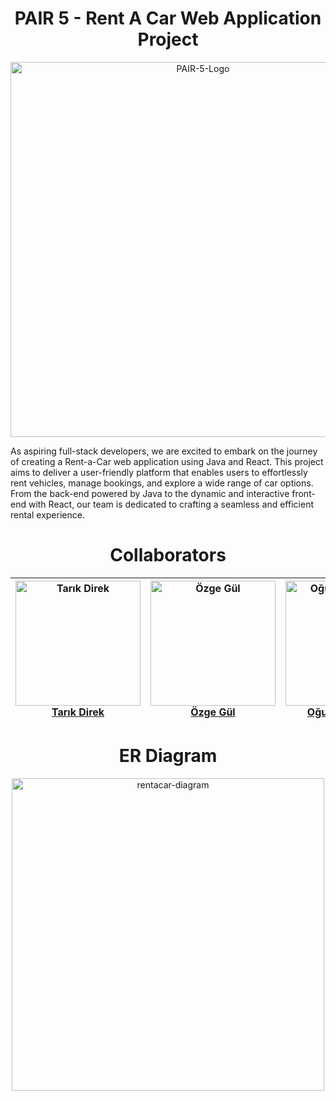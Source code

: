 <div align="center">
  <b><h1>PAIR 5 - Rent A Car Web Application Project</h1></b>
</div>

<div align="center">
  <img src="https://i.ibb.co/QmQ0rYv/PAIR-5-Logo.png" alt="PAIR-5-Logo" border="0" width="600">
</div>

As aspiring full-stack developers, we are excited to embark on the journey of creating a Rent-a-Car web application using Java and React. This project aims to deliver a user-friendly platform that enables users to effortlessly rent vehicles, manage bookings, and explore a wide range of car options. From the back-end powered by Java to the dynamic and interactive front-end with React, our team is dedicated to crafting a seamless and efficient rental experience. 

<div align="center">
  <b><h1>Collaborators</h1></b>
</div>

| <div align="center"><img src="https://github.com/Tarikdirek.png" alt="Tarık Direk" width="200"/><br/><b>[Tarık Direk](https://github.com/Tarikdirek)</b></div> | <div align="center"><img src="https://github.com/ozgegul.png" alt="Özge Gül" width="200"/><br/><b>[Özge Gül](https://github.com/ozgegul)</b></div> | <div align="center"><img src="https://github.com/oguzkaganbati.png" alt="Oğuz Kağan BATI" width="200"/><br/><b>[Oğuz Kağan Batı](https://github.com/oguzkaganbati)</b></div> | <div align="center"><img src="https://github.com/RumeysaaKopuz.png" alt="Rümeysa Kopuz" width="200"/><br/><b>[Rümeysa Kopuz](https://github.com/RumeysaaKopuz)</b></div> | <div align="center"><img src="https://github.com/VedatYalcinkaya.png" alt="Vedat Yalçınkaya" width="200"/><br/><b>[Vedat Yalçınkaya](https://github.com/VedatYalcinkaya)</b></div> |
| --- | --- | --- | --- | --- |

<div align="center">
  <b><h1>ER Diagram</h1></b>
</div>

<div align="center">
  <img src="https://i.ibb.co/CvXWTHV/rentacar-diagram.png" alt="rentacar-diagram" border="0" width="500">
</div>

